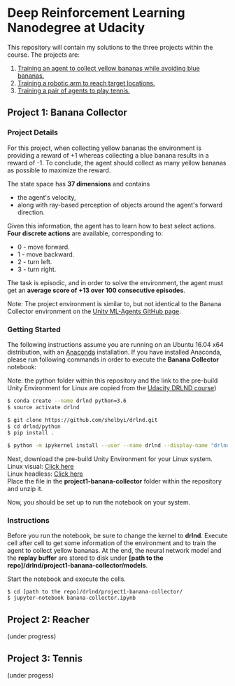 # Deep Reinforcement Learning Nanodegree at Udacity

This repository will contain my solutions to the three projects within the course. The projects are:
1. [Training an agent to collect yellow bananas while avoiding blue bananas.](#project-1-banana-collector)
2. [Training a robotic arm to reach target locations.](#project-2-reacher)
3. [Training a pair of agents to play tennis.](#project-3-tennis)

## Project 1: Banana Collector
### Project Details
For this project, when collecting yellow bananas the environment is providing a reward of +1 whereas collecting a blue banana results in a reward of -1. To conclude, the agent should collect as many yellow bananas as possible to maximize the reward.

The state space has **37 dimensions** and contains
* the agent's velocity,
* along with ray-based perception of objects around the agent's forward direction.

Given this information, the agent has to learn how to best select actions. **Four discrete actions** are available, corresponding to:

* 0 - move forward.
* 1 - move backward.
* 2 - turn left.
* 3 - turn right.

The task is episodic, and in order to solve the environment, the agent must get an **average score of +13 over 100 consecutive episodes**.

Note: The project environment is similar to, but not identical to the Banana Collector environment on the [Unity ML-Agents GitHub page](https://github.com/Unity-Technologies/ml-agents/blob/master/docs/Learning-Environment-Examples.md#banana-collector).

### Getting Started
The following instructions assume you are running on an Ubuntu 16.04 x64 distribution, with an [Anaconda](https://www.anaconda.com/download/#linux) installation. If you have installed Anaconda, please run following commands in order to execute the **Banana Collector** notebook:

Note: the python folder within this repository and the link to the pre-build Unity Environment for Linux are copied from the [Udacity DRLND course](https://github.com/udacity/deep-reinforcement-learning))
```bash
$ conda create --name drlnd python=3.6
$ source activate drlnd

$ git clone https://github.com/shelbyi/drlnd.git
$ cd drlnd/python
$ pip install .

$ python -m ipykernel install --user --name drlnd --display-name "drlnd"
```
Next, download the pre-build Unity Environment for your Linux system.
<br>Linux visual: [Click here](https://s3-us-west-1.amazonaws.com/udacity-drlnd/P1/Banana/Banana_Linux.zip)
<br>Linux headless: [Click here](https://s3-us-west-1.amazonaws.com/udacity-drlnd/P1/Banana/Banana_Linux_NoVis.zip)
<br>Place the file in the **project1-banana-collector** folder within the repository and unzip it.

Now, you should be set up to run the notebook on your system. 

### Instructions
Before you run the notebook, be sure to change the kernel to **drlnd**. Execute cell after cell to get some information of the environment and to train the agent to collect yellow bananas. At the end, the neural network model and the **replay buffer** are stored to disk under **[path to the repo]/drlnd/project1-banana-collector/models**.

Start the notebook and execute the cells.
```
$ cd [path to the repo]/drlnd/project1-banana-collector/
$ jupyter-notebook banana-collector.ipynb
``` 

## Project 2: Reacher
(under progress)

## Project 3: Tennis
(under progess)